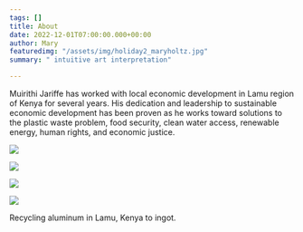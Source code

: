 ```yaml
---
tags: []
title: About
date: 2022-12-01T07:00:00.000+00:00
author: Mary
featuredimg: "/assets/img/holiday2_maryholtz.jpg"
summary: " intuitive art interpretation"

---
```

Muirithi Jariffe has worked with local economic development in Lamu region of Kenya for several years. His dedication and leadership to sustainable economic development has been proven as he works toward solutions to the plastic waste problem, food security, clean water access, renewable energy, human rights, and economic justice.

![](/assets/img/jar3.jpg)

![](/assets/img/jar2.jpg)

![](/assets/img/jar4.jpg)

![](/assets/img/jar4.jpg)

Recycling aluminum in Lamu, Kenya to ingot.